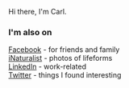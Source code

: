Hi there, I'm Carl.

### I'm also on

[Facebook](https://www.facebook.com/carlvonblixen) - for friends and family<br />
[iNaturalist](https://www.inaturalist.org/observations?photos&place_id=any&quality_grade=research&user_id=carlvonblixen&verifiable=any) - photos of lifeforms<br />
[LinkedIn](https://www.linkedin.com/in/carlvonblixen/) - work-related<br />
[Twitter](https://twitter.com/carlvonblixen) - things I found interesting<br />
